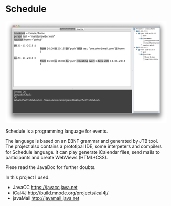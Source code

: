 Schedule
========

![IDE Screenshot](/Schedule/Schedule.png "Schedule")

Schedule is a programming language for events.

The language is based on an EBNF grammar and generated by JTB tool. The project also contains a prototipal IDE, some interpeters and compilers for Schedule language. It can play generate iCalendar files, send mails to participants and create WebViews (HTML+CSS).

Plese read the JavaDoc for further doubts.

In this project I used:
- JavaCC https://javacc.java.net
- iCal4J http://build.mnode.org/projects/ical4j/
- javaMail http://javamail.java.net
